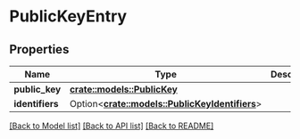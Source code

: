 # PublicKeyEntry

## Properties

Name | Type | Description | Notes
------------ | ------------- | ------------- | -------------
**public_key** | [**crate::models::PublicKey**](PublicKey.md) |  | 
**identifiers** | Option<[**crate::models::PublicKeyIdentifiers**](PublicKeyIdentifiers.md)> |  | [optional]

[[Back to Model list]](../README.md#documentation-for-models) [[Back to API list]](../README.md#documentation-for-api-endpoints) [[Back to README]](../README.md)


